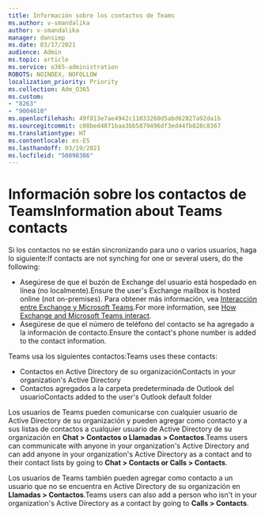 ```yaml
---
title: Información sobre los contactos de Teams
ms.author: v-smandalika
author: v-smandalika
manager: dansimp
ms.date: 03/17/2021
audience: Admin
ms.topic: article
ms.service: o365-administration
ROBOTS: NOINDEX, NOFOLLOW
localization_priority: Priority
ms.collection: Adm_O365
ms.custom:
- "8263"
- "9004610"
ms.openlocfilehash: 49f813e7ae4942c11033260d5abd62827a92da1b
ms.sourcegitcommit: c08bed4071baa3bb5879496df3ed44fb828c8367
ms.translationtype: HT
ms.contentlocale: es-ES
ms.lasthandoff: 03/19/2021
ms.locfileid: "50898386"
---
```

# <a name="information-about-teams-contacts"></a><span data-ttu-id="fbef8-102">Información sobre los contactos de Teams</span><span class="sxs-lookup"><span data-stu-id="fbef8-102">Information about Teams contacts</span></span>

<span data-ttu-id="fbef8-103">Si los contactos no se están sincronizando para uno o varios usuarios, haga lo siguiente:</span><span class="sxs-lookup"><span data-stu-id="fbef8-103">If contacts are not synching for one or several users, do the following:</span></span>
- <span data-ttu-id="fbef8-104">Asegúrese de que el buzón de Exchange del usuario está hospedado en línea (no localmente).</span><span class="sxs-lookup"><span data-stu-id="fbef8-104">Ensure the user's Exchange mailbox is hosted online (not on-premises).</span></span> <span data-ttu-id="fbef8-105">Para obtener más información, vea [Interacción entre Exchange y Microsoft Teams](https://docs.microsoft.com/microsoftteams/exchange-teams-interact).</span><span class="sxs-lookup"><span data-stu-id="fbef8-105">For more information, see [How Exchange and Microsoft Teams interact](https://docs.microsoft.com/microsoftteams/exchange-teams-interact).</span></span>
- <span data-ttu-id="fbef8-106">Asegúrese de que el número de teléfono del contacto se ha agregado a la información de contacto.</span><span class="sxs-lookup"><span data-stu-id="fbef8-106">Ensure the contact's phone number is added to the contact information.</span></span>

<span data-ttu-id="fbef8-107">Teams usa los siguientes contactos:</span><span class="sxs-lookup"><span data-stu-id="fbef8-107">Teams uses these contacts:</span></span>

- <span data-ttu-id="fbef8-108">Contactos en Active Directory de su organización</span><span class="sxs-lookup"><span data-stu-id="fbef8-108">Contacts in your organization's Active Directory</span></span>
- <span data-ttu-id="fbef8-109">Contactos agregados a la carpeta predeterminada de Outlook del usuario</span><span class="sxs-lookup"><span data-stu-id="fbef8-109">Contacts added to the user's Outlook default folder</span></span>

<span data-ttu-id="fbef8-110">Los usuarios de Teams pueden comunicarse con cualquier usuario de Active Directory de su organización y pueden agregar como contacto y a sus listas de contactos a cualquier usuario de Active Directory de su organización en **Chat > Contactos o Llamadas > Contactos**.</span><span class="sxs-lookup"><span data-stu-id="fbef8-110">Teams users can communicate with anyone in your organization's Active Directory and can add anyone in your organization's Active Directory as a contact and to their contact lists by going to **Chat > Contacts or Calls > Contacts**.</span></span>

<span data-ttu-id="fbef8-111">Los usuarios de Teams también pueden agregar como contacto a un usuario que no se encuentra en Active Directory de su organización en **Llamadas > Contactos**.</span><span class="sxs-lookup"><span data-stu-id="fbef8-111">Teams users can also add a person who isn't in your organization's Active Directory as a contact by going to **Calls > Contacts**.</span></span>


